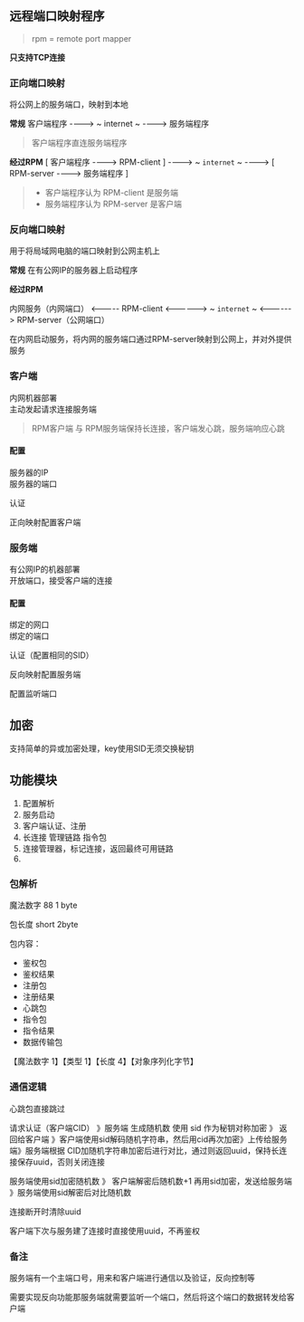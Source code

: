 ## 远程端口映射程序
> rpm =  remote port mapper



**只支持TCP连接**



### 正向端口映射
将公网上的服务端口，映射到本地

**常规**
客户端程序  ----> ~  internet ~ ---->  服务端程序

> 客户端程序直连服务端程序

**经过RPM**
[ 客户端程序 ---->  RPM-client ] ---->  ~  `internet` ~  ---->  [ RPM-server  ----> 服务端程序 ]

> - 客户端程序认为 RPM-client 是服务端  
> - 服务端程序认为 RPM-server 是客户端


### 反向端口映射
用于将局域网电脑的端口映射到公网主机上

**常规**
在有公网IP的服务器上启动程序

**经过RPM**

内网服务（内网端口） <----- RPM-client <------>  ~  `internet` ~  <------>  RPM-server（公网端口）

在内网启动服务，将内网的服务端口通过RPM-server映射到公网上，并对外提供服务



### 客户端
内网机器部署  
主动发起请求连接服务端  

>  RPM客户端 与 RPM服务端保持长连接，客户端发心跳，服务端响应心跳



#### 配置
服务器的IP  
服务器的端口  

认证

正向映射配置客户端



### 服务端
有公网IP的机器部署  
开放端口，接受客户端的连接  

#### 配置
绑定的网口  
绑定的端口  

认证（配置相同的SID）


反向映射配置服务端

配置监听端口



## 加密

支持简单的异或加密处理，key使用SID无须交换秘钥



## 功能模块

1. 配置解析
2. 服务启动
3. 客户端认证、注册
4. 长连接  管理链路 指令包
5. 连接管理器，标记连接，返回最终可用链路
6. 



### 包解析

魔法数字 88 1 byte

包长度 short 2byte

包内容：
- 鉴权包 
- 鉴权结果
- 注册包
- 注册结果
- 心跳包
- 指令包
- 指令结果
- 数据传输包


【魔法数字 1】【类型 1】【长度 4】【对象序列化字节】



### 通信逻辑

心跳包直接跳过



请求认证（客户端CID） 》服务端 生成随机数 使用 sid  作为秘钥对称加密 》 返回给客户端 》客户端使用sid解码随机字符串，然后用cid再次加密》上传给服务端》服务端根据 CID加随机字符串加密后进行对比，通过则返回uuid，保持长连接保存uuid，否则关闭连接



服务端使用sid加密随机数  》 客户端解密后随机数+1 再用sid加密，发送给服务端 》服务端使用sid解密后对比随机数



连接断开时清除uuid

客户端下次与服务建了连接时直接使用uuid，不再鉴权







### 备注

服务端有一个主端口号，用来和客户端进行通信以及验证，反向控制等

需要实现反向功能那服务端就需要监听一个端口，然后将这个端口的数据转发给客户端







